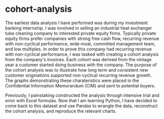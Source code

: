 # cohort-analysis

The earliest data analysis I have performed was during my investment banking internship. I was involved in selling an industrial heat exchanger tube cleaning company to interested private equity firms. Typically private equity firms prefer companies with strong free cash flow, recurring revenue with non-cyclical performance, wide moat, committed management team, and low multiples. In order to prove this company had recurring revenue with non-cyclical performance, I was tasked with creating a cohort analysis from the company's invoices. Each cohort was derived from the vintage year a customer started doing business with the company. The purpose of the cohort analysis was to illustrate how long term and consistent new customer originations supported non-cyclical recurring revenue growth. The graphs demonstrating these charateristics were placed in the Confidential Information Memorandum (CIM) and sent to potential buyers. 

Previously, I painstaking constructed the analysis through intensive trial and error with Excel formulas. Now that I am learning Python, I have decided to come back to this dataset and use Pandas to wrangle the data, reconstruct the cohort analysis, and reproduce the relevant charts.

